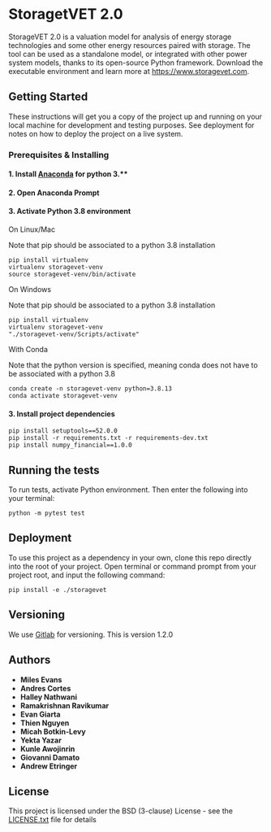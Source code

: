 # StoragetVET 2.0

StorageVET 2.0 is a valuation model for analysis of energy storage technologies and some other energy resources paired with storage. The tool can be used as a standalone model, or integrated with other power system models, thanks to its open-source Python framework. Download the executable environment and learn more at https://www.storagevet.com.

## Getting Started

These instructions will get you a copy of the project up and running on your local machine for development and testing purposes. See deployment for notes on how to deploy the project on a live system.

### Prerequisites & Installing

#### 1. Install [Anaconda](https://www.anaconda.com/download/) for python 3.**

#### 2. Open Anaconda Prompt

#### 3. Activate Python 3.8 environment

On Linux/Mac

Note that pip should be associated to a python 3.8 installation
```
pip install virtualenv
virtualenv storagevet-venv
source storagevet-venv/bin/activate
```
On Windows

Note that pip should be associated to a python 3.8 installation
```
pip install virtualenv
virtualenv storagevet-venv
"./storagevet-venv/Scripts/activate"
```
With Conda

Note that the python version is specified, meaning conda does not have to be associated with a python 3.8
```
conda create -n storagevet-venv python=3.8.13
conda activate storagevet-venv
```

#### 3. Install project dependencies

```
pip install setuptools==52.0.0
pip install -r requirements.txt -r requirements-dev.txt
pip install numpy_financial==1.0.0
```

## Running the tests

To run tests, activate Python environment. Then enter the following into your terminal:
```
python -m pytest test
```

## Deployment

To use this project as a dependency in your own, clone this repo directly into the root of your project.
Open terminal or command prompt from your project root, and input the following command:
```
pip install -e ./storagevet
```

## Versioning

We use [Gitlab](https://gitlab.epri.com/storagevet/storagevet) for versioning.
This is version 1.2.0

## Authors

* **Miles Evans**
* **Andres Cortes**
* **Halley Nathwani**
* **Ramakrishnan Ravikumar**
* **Evan Giarta**
* **Thien Nguyen**
* **Micah Botkin-Levy**
* **Yekta Yazar**
* **Kunle Awojinrin**
* **Giovanni Damato**
* **Andrew Etringer**

## License

This project is licensed under the BSD (3-clause) License - see the [LICENSE.txt](./LICENSE.txt) file for details

